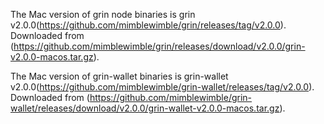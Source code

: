 The Mac version of grin node binaries is grin v2.0.0(https://github.com/mimblewimble/grin/releases/tag/v2.0.0).
Downloaded from (https://github.com/mimblewimble/grin/releases/download/v2.0.0/grin-v2.0.0-macos.tar.gz).

The Mac version of grin-wallet binaries is grin-wallet v2.0.0(https://github.com/mimblewimble/grin-wallet/releases/tag/v2.0.0).
Downloaded from (https://github.com/mimblewimble/grin-wallet/releases/download/v2.0.0/grin-wallet-v2.0.0-macos.tar.gz).